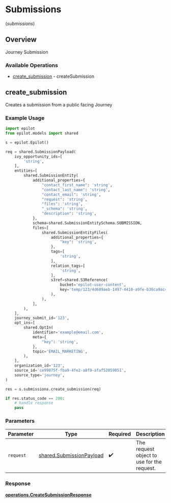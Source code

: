 # Submissions
(*submissions*)

## Overview

Journey Submission

### Available Operations

* [create_submission](#create_submission) - createSubmission

## create_submission

Creates a submission from a public facing Journey


### Example Usage

```python
import epilot
from epilot.models import shared

s = epilot.Epilot()

req = shared.SubmissionPayload(
    ivy_opportunity_ids=[
        'string',
    ],
    entities=[
        shared.SubmissionEntity(
            additional_properties={
                "contact_first_name": 'string',
                "contact_last_name": 'string',
                "contact_email": 'string',
                "request": 'string',
                "files": 'string',
                "_schema": 'string',
                "description": 'string',
            },
            schema=shared.SubmissionEntitySchema.SUBMISSION,
            files=[
                shared.SubmissionEntityFiles(
                    additional_properties={
                        "key": 'string',
                    },
                    tags=[
                        'string',
                    ],
                    relation_tags=[
                        'string',
                    ],
                    s3ref=shared.S3Reference(
                        bucket='epilot-user-content',
                        key='temp/123/4d689aeb-1497-4410-a9fe-b36ca9ac4389/document.pdf',
                    ),
                ),
            ],
        ),
    ],
    journey_submit_id='123',
    opt_ins=[
        shared.OptIn(
            identifier='example@email.com',
            meta={
                "key": 'string',
            },
            topic='EMAIL_MARKETING',
        ),
    ],
    organization_id='123',
    source_id='ce99875f-fba9-4fe2-a8f9-afaf52059051',
    source_type='journey',
)

res = s.submissions.create_submission(req)

if res.status_code == 200:
    # handle response
    pass
```

### Parameters

| Parameter                                                            | Type                                                                 | Required                                                             | Description                                                          |
| -------------------------------------------------------------------- | -------------------------------------------------------------------- | -------------------------------------------------------------------- | -------------------------------------------------------------------- |
| `request`                                                            | [shared.SubmissionPayload](../../models/shared/submissionpayload.md) | :heavy_check_mark:                                                   | The request object to use for the request.                           |


### Response

**[operations.CreateSubmissionResponse](../../models/operations/createsubmissionresponse.md)**

